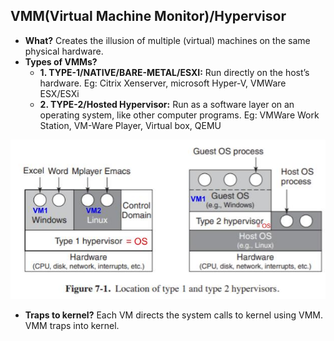 ## VMM(Virtual Machine Monitor)/Hypervisor
- **What?** Creates the illusion of multiple (virtual) machines on the same physical hardware. 
- **Types of VMMs?**
  - **1. TYPE-1/NATIVE/BARE-METAL/ESXI:** Run directly on the host’s hardware. Eg: Citrix Xenserver, microsoft Hyper-V, VMWare ESX/ESXi
  - **2. TYPE-2/Hosted Hypervisor:** Run as a software layer on an operating system, like other computer programs. Eg: VMWare Work Station, VM-Ware Player, Virtual box, QEMU
<img src="Type1_Type2_Hypervisors.jpg" width=700 />

- **Traps to kernel?** Each VM directs the system calls to kernel using VMM. VMM traps into kernel.
